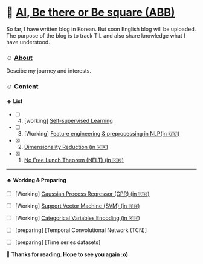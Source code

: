# 🦷 [AI, Be there or Be square (ABB)](https://soyounson.github.io/)

So far, I have written blog in Korean. But soon English blog will be uploaded. The purpose of the blog is to track TIL and also share knowledge what I have understood. 


### ☺︎ [About](https://soyounson.github.io/about/)
Descibe my journey and interests. 

### ☺︎ Content 
#### ☻ List
- [ ] 4. [working] [Self-supervised Learning](https://github.com/soyounson/soyounson.github.io/edit/master/_posts/2022-6-3-SSL.md)
- [ ] 3. [Working] [Feature engineering & preprocessing in NLP(in :us:)](https://soyounson.github.io/NLP_FE/)
- [x] 2. [Dimensionality Reduction (in :kr:)](https://soyounson.github.io/DR/)
- [x] 1. [No Free Lunch Theorem (NFLT) (in :kr:)](https://soyounson.github.io/NFLT/)

-----------------------------------------------
#### ☻ Working & Preparing 
- [ ] [Working] [Gaussian Process Regressor (GPR) (in 🇰🇷)](https://soyounson.github.io/GPR/)
- [ ] [Working] [Support Vector Machine (SVM) (in :kr:)](https://soyounson.github.io/SVM/)
- [ ] [Working] [Categorical Variables Encoding (in :kr:)](https://soyounson.github.io/Encoding/)

- [ ] [preparing] [Temporal Convolutional Network (TCN)]
- [ ] [preparing] [Time series datasets]

🌺 **Thanks for reading. Hope to see you again :o)**
